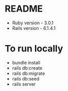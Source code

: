 # README

* Ruby version - 3.0.1
* Rails version - 6.1.4.1

# To run locally

* bundle install
* rails db:create
* rails db:migrate
* rails db:seed
* rails server
